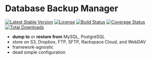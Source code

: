 # Database Backup Manager

[![Latest Stable Version](https://poser.pugx.org/mccool/database-backup/version.png)](https://packagist.org/packages/mccool/database-backup)
[![License](https://poser.pugx.org/mccool/database-backup/license.png)](https://packagist.org/packages/mccool/database-backup)
[![Build Status](https://travis-ci.org/heybigname/database-backup.svg?branch=master)](https://travis-ci.org/heybigname/database-backup)
[![Coverage Status](https://coveralls.io/repos/heybigname/database-backup/badge.png?branch=master)](https://coveralls.io/r/heybigname/database-backup?branch=master)
[![Total Downloads](https://poser.pugx.org/mccool/database-backup/downloads.png)](https://packagist.org/packages/mccool/database-backup)

- **dump to** or **restore from** MySQL, PostgreSQL
- store on S3, Dropbox, FTP, SFTP, Rackspace Cloud, and WebDAV
- framework-agnostic
- dead simple configuration
